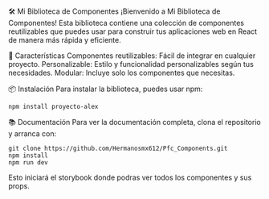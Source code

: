 🛠️ Mi Biblioteca de Componentes
¡Bienvenido a Mi Biblioteca de Componentes! Esta biblioteca contiene una colección de componentes reutilizables que puedes usar para construir tus aplicaciones web en React de manera más rápida y eficiente.

🚀 Características
Componentes reutilizables: Fácil de integrar en cualquier proyecto.
Personalizable: Estilo y funcionalidad personalizables según tus necesidades.
Modular: Incluye solo los componentes que necesitas.


📦 Instalación
Para instalar la biblioteca, puedes usar npm:
```
npm install proyecto-alex
```

📚 Documentación
Para ver la documentación completa, clona el repositorio y arranca con:
```
git clone https://github.com/Hermanosmx612/Pfc_Components.git
npm install
npm run dev
```
Esto iniciará el storybook donde podras ver todos los componentes y sus props.

